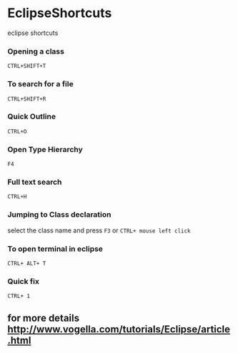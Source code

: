 # EclipseShortcuts
eclipse shortcuts

### Opening a class
```CTRL+SHIFT+T```

### To search for a file
```CTRL+SHIFT+R```

### Quick Outline
```CTRL+O```

### Open Type Hierarchy
```F4```

### Full text search
```CTRL+H```

### Jumping to Class declaration
select the class name and press ```F3``` or ```CTRL+ mouse left click```

### To open terminal in eclipse
```CTRL+ ALT+ T```

### Quick fix
```CTRL+ 1```

## for more details http://www.vogella.com/tutorials/Eclipse/article.html
